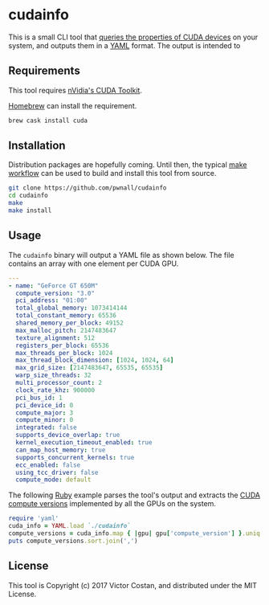# cudainfo

This is a small CLI tool that
[queries the properties of CUDA devices](https://devblogs.nvidia.com/parallelforall/how-query-device-properties-and-handle-errors-cuda-cc/)
on your system, and outputs them in a [YAML](http://yaml.org/) format. The
output is intended to

## Requirements

This tool requires
[nVidia's CUDA Toolkit](https://developer.nvidia.com/cuda-downloads).

[Homebrew](http://brew.sh/) can install the requirement.

```bash
brew cask install cuda
```

## Installation

Distribution packages are hopefully coming. Until then, the typical
[make workflow](https://en.wikipedia.org/wiki/Make_(software)) can be used to
build and install this tool from source.

```bash
git clone https://github.com/pwnall/cudainfo
cd cudainfo
make
make install
```

## Usage

The `cudainfo` binary will output a YAML file as shown below. The file contains
an array with one element per CUDA GPU.

```yaml
---
- name: "GeForce GT 650M"
  compute_version: "3.0"
  pci_address: "01:00"
  total_global_memory: 1073414144
  total_constant_memory: 65536
  shared_memory_per_block: 49152
  max_malloc_pitch: 2147483647
  texture_alignment: 512
  registers_per_block: 65536
  max_threads_per_block: 1024
  max_thread_block_dimension: [1024, 1024, 64]
  max_grid_size: [2147483647, 65535, 65535]
  warp_size_threads: 32
  multi_processor_count: 2
  clock_rate_khz: 900000
  pci_bus_id: 1
  pci_device_id: 0
  compute_major: 3
  compute_minor: 0
  integrated: false
  supports_device_overlap: true
  kernel_execution_timeout_enabled: true
  can_map_host_memory: true
  supports_concurrent_kernels: true
  ecc_enabled: false
  using_tcc_driver: false
  compute_mode: default
```

The following [Ruby]() example parses the tool's output and extracts the
[CUDA compute versions](https://developer.nvidia.com/cuda-gpus) implemented by
all the GPUs on the system.

```ruby
require 'yaml'
cuda_info = YAML.load `./cudainfo`
compute_versions = cuda_info.map { |gpu| gpu['compute_version'] }.uniq
puts compute_versions.sort.join(',')
```

## License

This tool is Copyright (c) 2017 Victor Costan, and distributed under the MIT
License.

